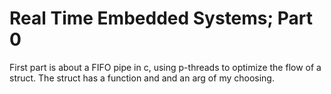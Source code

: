 # Real Time Embedded Systems; Part 0
First part is about a FIFO pipe in c, using p-threads to optimize the flow of a struct. The struct has a function and and an arg of my choosing.
